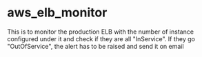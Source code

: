 # aws_elb_monitor
This is to monitor the production ELB with the number of instance configured under it and check if they are all "InService". If they go "OutOfService", the alert has to be raised and send it on email
